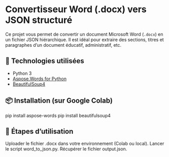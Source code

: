 # Convertisseur Word (.docx) vers JSON structuré

Ce projet vous permet de convertir un document Microsoft Word (`.docx`) en un fichier JSON hiérarchique. Il est idéal pour extraire des sections, titres et paragraphes d’un document éducatif, administratif, etc.

## 🔧 Technologies utilisées
- Python 3
- [Aspose.Words for Python](https://products.aspose.com/words/python-net/)
- [BeautifulSoup4](https://www.crummy.com/software/BeautifulSoup/)

## 📦 Installation (sur Google Colab)

pip install aspose-words
pip install beautifulsoup4

## 🚀 Étapes d’utilisation

Uploader le fichier .docx dans votre environnement (Colab ou local).
Lancer le script word_to_json.py.
Récupérer le fichier output.json.
